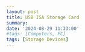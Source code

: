 ```yaml
---
layout: post
title: USB ISA Storage Card
summary: 
date: '2024-08-29 11:33:00'
#tags: [Computers, PC]
tags: [Storage Devices]
---
```


